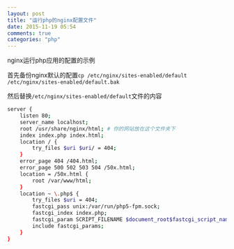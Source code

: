 ```yaml
---
layout: post
title: "运行php的nginx配置文件"
date: 2015-11-19 05:54
comments: true
categories: "php"
---
```

nginx运行php应用的配置的示例

首先备份nginx默认的配置`cp /etc/nginx/sites-enabled/default /etc/nginx/sites-enabled/default.bak`

然后替换`/etc/nginx/sites-enabled/default`文件的内容

```bash
server {
    listen 80;
    server_name localhost;
    root /usr/share/nginx/html; # 你的网站放在这个文件夹下
    index index.php index.html;
    location / {
        try_files $uri $uri/ = 404;
    }
    error_page 404 /404.html;
    error_page 500 502 503 504 /50x.html;
    location = /50x.html {
        root /var/www/html;
    }
    location ~ \.php$ {
        try_files $uri = 404;
        fastcgi_pass unix:/var/run/php5-fpm.sock;
        fastcgi_index index.php;
        fastcgi_param SCRIPT_FILENAME $document_root$fastcgi_script_name;
        include fastcgi_params;
    }
}


```
